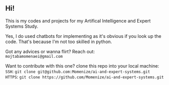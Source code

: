 ## Hi!

This is my codes and projects for my Artifical Intelligence and Expert Systems Study.

Yes, I do used chatbots for implementing as it's obvious if you look up the code. That's because I'm not too skilled in python.



Got any advices or wanna flirt? Reach out: <br />
      `mojtabamomenaei@gmail.com`


Want to contribute with this one?
clone this repo into your local machine: <br />
  `SSH`: `git clone git@github.com:Momenize/ai-and-expert-systems.git`<br />
  `HTTPS`: `git clone https://github.com/Momenize/ai-and-expert-systems.git`<br />
